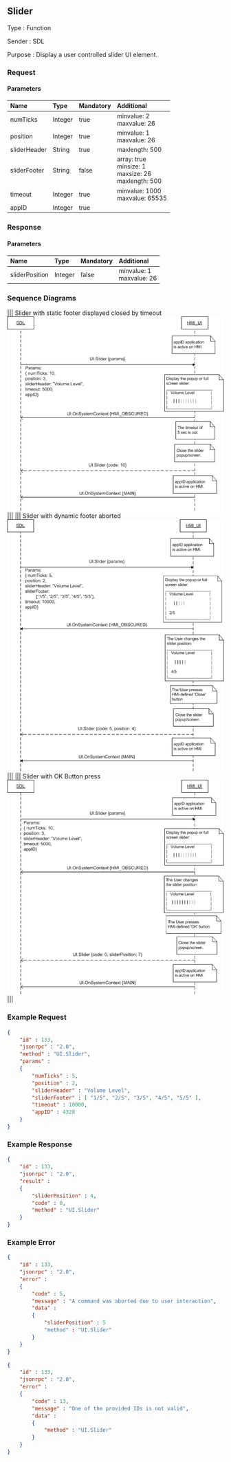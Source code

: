 ## Slider

Type
: Function

Sender
: SDL

Purpose
: Display a user controlled slider UI element.

### Request

#### Parameters

|Name|Type|Mandatory|Additional|
|:---|:---|:--------|:---------|
|numTicks|Integer|true|minvalue: 2<br>maxvalue: 26|
|position|Integer|true|minvalue: 1<br>maxvalue: 26|
|sliderHeader|String|true|maxlength: 500|
|sliderFooter|String|false|array: true<br>minsize: 1<br>maxsize: 26<br>maxlength: 500|
|timeout|Integer|true|minvalue: 1000<br>maxvalue: 65535|
|appID|Integer|true||

### Response

#### Parameters

|Name|Type|Mandatory|Additional|
|:---|:---|:--------|:---------|
|sliderPosition|Integer|false|minvalue: 1<br>maxvalue: 26|

### Sequence Diagrams
|||
Slider with static footer displayed closed by timeout
![Slider](./assets/SliderTimeout.png)
|||
|||
Slider with dynamic footer aborted
![Slider](./assets/SliderAbort.png)
|||
|||
Slider with OK Button press
![Slider](./assets/SliderOK.png)
|||

### Example Request

```json
{
	"id" : 133,
	"jsonrpc" : "2.0",
	"method" : "UI.Slider",
	"params" :
	{
		"numTicks" : 5,
		"position" : 2,
		"sliderHeader" : "Volume Level",
		"sliderFooter" : [ "1/5", "2/5", "3/5", "4/5", "5/5" ],
		"timeout" : 10000,
		"appID" : 4328
	}
}
```
### Example Response

```json
{
	"id" : 133,
	"jsonrpc" : "2.0",
	"result" :
	{
		"sliderPosition" : 4,
		"code" : 0,
		"method" : "UI.Slider"
	}
}
```

### Example Error

```json
{
	"id" : 133,
	"jsonrpc" : "2.0",
	"error" :
	{
		"code" : 5,
		"message" : "A command was aborted due to user interaction",
		"data" :
		{
			"sliderPosition" : 5
			"method" : "UI.Slider"
		}
	}
}
```

```json
{
	"id" : 133,
	"jsonrpc" : "2.0",
	"error" :
	{
		"code" : 13,
		"message" : "One of the provided IDs is not valid",
		"data" :
		{
			"method" : "UI.Slider"
		}
	}
}
```
